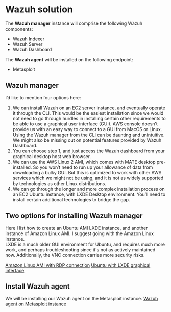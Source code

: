 # Wazuh solution
The  **Wazuh manager**  instance will comprise the following Wazuh components:<br>
* Wazuh Indexer
* Wazuh Server
* Wazuh Dashboard

The  **Wazuh agent**  will be installed on the following endpoint:<br>
* Metasploit



## Wazuh manager
I’d like to mention four options here:

1. We can install Wazuh on an EC2 server instance, and eventually operate it through the CLI. This would be the easiest installation since we would not need to go through hurdles in installing certain other requirements to be able to use a graphical user interface (GUI). AWS console doesn’t provide us with an easy way to connect to a GUI from MacOS or Linux. Using the Wazuh manager from the CLI can be daunting and unintuitive. We might also be missing out on potential features provided by Wazuh Dashboard.
2. You can choose step 1, and just access the Wazuh dashboard from your graphical desktop host web browser.
3. We can use the AWS Linux 2 AMI, which comes with MATE desktop pre-installed. So you won’t need to run up your allowance of data from downloading a bulky GUI. But this is optimized to work with other AWS services which we might not be using, and it is not as widely supported by technologies as other Linux distributions.
4. We can go through the longer and more complex installation process on an EC2 Ubuntu instance, with LXDE Desktop environment. You’ll need to install certain additional technologies to bridge the gap.

## Two options for installing Wazuh manager
Here I list how to create an Ubuntu AMI LXDE instance, and another instance of Amazon Linux AMI.
I suggest going with the Amazon Linux instance.<br>
LXDE is a much older GUI environment for Ubuntu, and requires much more work, and perhaps troubleshooting since it's not as actively maintained now. Additionally, the VNC connection carries more security risks.


[Amazon Linux AMI with RDP connection](/Wazuh_manager_Amazon_Linux.md)
[Ubuntu with LXDE graphical interface](/Wazuh_manager_Ubuntu_LXDE.md)

## Install Wazuh agent
We will be installing our Wazuh agent on the Metasploit instance.
[Wazuh agent on Metasploit instance](/Wazuh_agent_Metasploit.md)